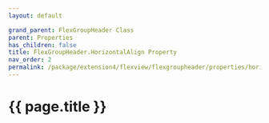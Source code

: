 ```yaml
---
layout: default

grand_parent: FlexGroupHeader Class
parent: Properties
has_children: false
title: FlexGroupHeader.HorizontalAlign Property
nav_order: 2
permalink: /package/extension4/flexview/flexgroupheader/properties/horizontalalign
---
```

# {{ page.title }}